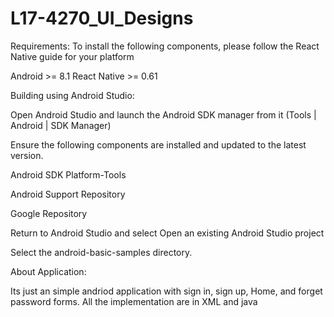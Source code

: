 # L17-4270_UI_Designs
Requirements:
To install the following components, please follow the React Native guide for your platform

Android >= 8.1
React Native >= 0.61

Building using Android Studio:

Open Android Studio and launch the Android SDK manager from it (Tools | Android | SDK Manager)

Ensure the following components are installed and updated to the latest version.

Android SDK Platform-Tools

Android Support Repository

Google Repository

Return to Android Studio and select Open an existing Android Studio project

Select the android-basic-samples directory.

About Application:

Its just an simple andriod application with sign in, sign up, Home, and forget password forms.
All the implementation are in XML and java 
